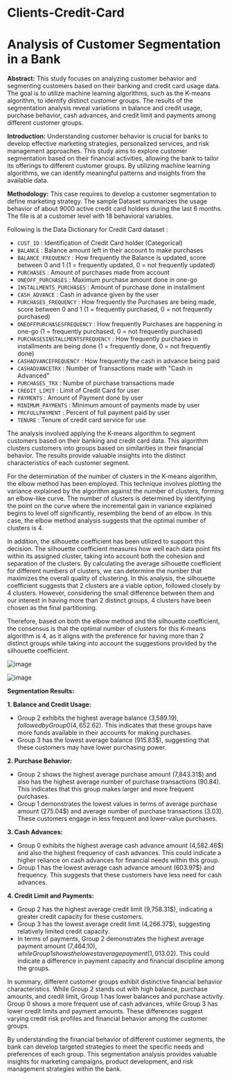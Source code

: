 # Clients-Credit-Card

# Analysis of Customer Segmentation in a Bank

**Abstract:**
This study focuses on analyzing customer behavior and segmenting customers based on their banking and credit card usage data. The goal is to utilize machine learning algorithms, such as the K-means algorithm, to identify distinct customer groups. The results of the segmentation analysis reveal variations in balance and credit usage, purchase behavior, cash advances, and credit limit and payments among different customer groups.

**Introduction:**
Understanding customer behavior is crucial for banks to develop effective marketing strategies, personalized services, and risk management approaches. This study aims to explore customer segmentation based on their financial activities, allowing the bank to tailor its offerings to different customer groups. By utilizing machine learning algorithms, we can identify meaningful patterns and insights from the available data.

**Methodology:**
This case requires to develop a customer segmentation to define marketing strategy. The sample Dataset summarizes the usage behavior of about 9000 active credit card holders during the last 6 months. The file is at a customer level with 18 behavioral variables.

Following is the Data Dictionary for Credit Card dataset :

- `CUST_ID` : Identification of Credit Card holder (Categorical)
- `BALANCE` : Balance amount left in their account to make purchases
- `BALANCE_FREQUENCY` : How frequently the Balance is updated, score between 0 and 1 (1 = frequently updated, 0 = not frequently updated)
- `PURCHASES` : Amount of purchases made from account
- `ONEOFF_PURCHASES` : Maximum purchase amount done in one-go
- `INSTALLMENTS_PURCHASES` : Amount of purchase done in installment
- `CASH_ADVANCE` : Cash in advance given by the user
- `PURCHASES_FREQUENCY` : How frequently the Purchases are being made, score between 0 and 1 (1 = frequently purchased, 0 = not frequently purchased)
- `ONEOFFPURCHASESFREQUENCY` : How frequently Purchases are happening in one-go (1 = frequently purchased, 0 = not frequently purchased)
- `PURCHASESINSTALLMENTSFREQUENCY` : How frequently purchases in installments are being done (1 = frequently done, 0 = not frequently done)
- `CASHADVANCEFREQUENCY` : How frequently the cash in advance being paid
- `CASHADVANCETRX` : Number of Transactions made with "Cash in Advanced"
- `PURCHASES_TRX` : Numbe of purchase transactions made
- `CREDIT_LIMIT` : Limit of Credit Card for user
- `PAYMENTS` : Amount of Payment done by user
- `MINIMUM_PAYMENTS` : Minimum amount of payments made by user
- `PRCFULLPAYMENT` : Percent of full payment paid by user
- `TENURE` : Tenure of credit card service for use

The analysis involved applying the K-means algorithm to segment customers based on their banking and credit card data. This algorithm clusters customers into groups based on similarities in their financial behavior. The results provide valuable insights into the distinct characteristics of each customer segment.

For the determination of the number of clusters in the K-means algorithm, the elbow method has been employed. This technique involves plotting the variance explained by the algorithm against the number of clusters, forming an elbow-like curve. The number of clusters is determined by identifying the point on the curve where the incremental gain in variance explained begins to level off significantly, resembling the bend of an elbow. In this case, the elbow method analysis suggests that the optimal number of clusters is 4.

In addition, the silhouette coefficient has been utilized to support this decision. The silhouette coefficient measures how well each data point fits within its assigned cluster, taking into account both the cohesion and separation of the clusters. By calculating the average silhouette coefficient for different numbers of clusters, we can determine the number that maximizes the overall quality of clustering. In this analysis, the silhouette coefficient suggests that 2 clusters are a viable option, followed closely by 4 clusters. However, considering the small difference between them and our interest in having more than 2 distinct groups, 4 clusters have been chosen as the final partitioning.

Therefore, based on both the elbow method and the silhouette coefficient, the consensus is that the optimal number of clusters for this K-means algorithm is 4, as it aligns with the preference for having more than 2 distinct groups while taking into account the suggestions provided by the silhouette coefficient.

![image](https://github.com/JorgeMiGo/Clients-Credit-Card/assets/127945994/50a58a6c-c0ea-47c6-84d8-511effa73571)

![image](https://github.com/JorgeMiGo/Clients-Credit-Card/assets/127945994/2b115d36-1821-40fd-ba0f-fde46d27816d)



**Segmentation Results:**

**1. Balance and Credit Usage:**
- Group 2 exhibits the highest average balance (3,589.19$), followed by Group 0 (4,652.62$). This indicates that these groups have more funds available in their accounts for making purchases.
- Group 3 has the lowest average balance (915.83$), suggesting that these customers may have lower purchasing power.

**2. Purchase Behavior:**
- Group 2 shows the highest average purchase amount (7,843.31$) and also has the highest average number of purchase transactions (90.84). This indicates that this group makes larger and more frequent purchases.
- Group 1 demonstrates the lowest values in terms of average purchase amount (275.04$) and average number of purchase transactions (3.03). These customers engage in less frequent and lower-value purchases.

**3. Cash Advances:**
- Group 0 exhibits the highest average cash advance amount (4,582.46$) and also the highest frequency of cash advances. This could indicate a higher reliance on cash advances for financial needs within this group.
- Group 1 has the lowest average cash advance amount (603.97$) and frequency. This suggests that these customers have less need for cash advances.

**4. Credit Limit and Payments:**
- Group 2 has the highest average credit limit (9,758.31$), indicating a greater credit capacity for these customers.
- Group 3 has the lowest average credit limit (4,266.37$), suggesting relatively limited credit capacity.
- In terms of payments, Group 2 demonstrates the highest average payment amount (7,464.10$), while Group 1 shows the lowest average payment (1,013.02$). This could indicate a difference in payment capacity and financial discipline among the groups.

In summary, different customer groups exhibit distinctive financial behavior characteristics. While Group 2 stands out with high balance, purchase amounts, and credit limit, Group 1 has lower balances and purchase activity. Group 0 shows a more frequent use of cash advances, while Group 3 has lower credit limits and payment amounts. These differences suggest varying credit risk profiles and financial behavior among the customer groups.

By understanding the financial behavior of different customer segments, the bank can develop targeted strategies to meet the specific needs and preferences of each group. This segmentation analysis provides valuable insights for marketing campaigns, product development, and risk management strategies within the bank.
